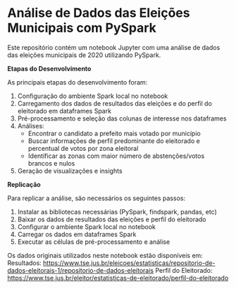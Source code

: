 # Análise de Dados das Eleições Municipais com PySpark

Este repositório contém um notebook Jupyter com uma análise de dados das eleições municipais de 2020 utilizando PySpark.

**Etapas do Desenvolvimento**

As principais etapas do desenvolvimento foram:
1. Configuração do ambiente Spark local no notebook
2. Carregamento dos dados de resultados das eleições e do perfil do eleitorado em dataframes Spark
3. Pré-processamento e seleção das colunas de interesse nos dataframes
4. Análises:
   * Encontrar o candidato a prefeito mais votado por município
   * Buscar informações de perfil predominante do eleitorado e percentual de votos por zona eleitoral
   * Identificar as zonas com maior número de abstenções/votos brancos e nulos
5. Geração de visualizações e insights
  
**Replicação**

Para replicar a análise, são necessários os seguintes passos:
1. Instalar as bibliotecas necessárias (PySpark, findspark, pandas, etc)
2. Baixar os dados de resultados das eleições e perfil do eleitorado
3. Configurar o ambiente Spark local no notebook
4. Carregar os dados em dataframes Spark
5. Executar as células de pré-processamento e análise
   
Os dados originais utilizados neste notebook estão disponíveis em:
Resultados: https://www.tse.jus.br/eleicoes/estatisticas/repositorio-de-dados-eleitorais-1/repositorio-de-dados-eleitorais
Perfil do Eleitorado: https://www.tse.jus.br/eleitor/estatisticas-de-eleitorado/perfil-do-eleitorado
